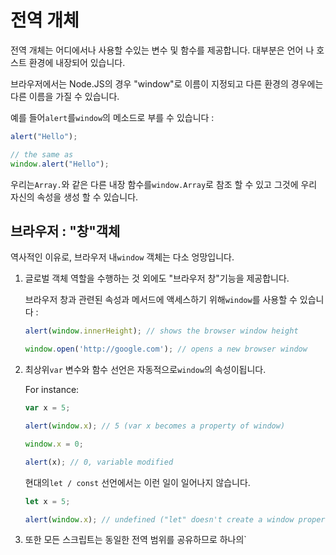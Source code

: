 
# 전역 개체

전역 개체는 어디에서나 사용할 수있는 변수 및 함수를 제공합니다. 대부분은 언어 나 호스트 환경에 내장되어 있습니다.

브라우저에서는 Node.JS의 경우 "window"로 이름이 지정되고 다른 환경의 경우에는 다른 이름을 가질 수 있습니다.

예를 들어`alert`를`window`의 메소드로 부를 수 있습니다 :

```js run
alert("Hello");

// the same as
window.alert("Hello");
```

우리는`Array.`와 같은 다른 내장 함수를`window.Array`로 참조 할 수 있고 그것에 우리 자신의 속성을 생성 할 수 있습니다.

## 브라우저 : "창"객체

역사적인 이유로, 브라우저 내`window` 객체는 다소 엉망입니다.

1. 글로벌 객체 역할을 수행하는 것 외에도 "브라우저 창"기능을 제공합니다.

     브라우저 창과 관련된 속성과 메서드에 액세스하기 위해`window`를 사용할 수 있습니다 :

    ```js run
    alert(window.innerHeight); // shows the browser window height

    window.open('http://google.com'); // opens a new browser window
    ```

2. 최상위`var` 변수와 함수 선언은 자동적으로`window`의 속성이됩니다.

    For instance:
    ```js untrusted run no-strict refresh
    var x = 5;

    alert(window.x); // 5 (var x becomes a property of window)

    window.x = 0;

    alert(x); // 0, variable modified
    ```

    현대의`let / const` 선언에서는 이런 일이 일어나지 않습니다.

    ```js untrusted run no-strict refresh
    let x = 5;

    alert(window.x); // undefined ("let" doesn't create a window property)
    ```

3. 또한 모든 스크립트는 동일한 전역 범위를 공유하므로 하나의`<script> '에 선언 된 변수는 다른 변수에서 볼 수있게됩니다 :

    ```html run
    <script>
      var a = 1;
      let b = 2;
    </script>

    <script>
      alert(a); // 1
      alert(b); // 2
    </script>
    ```

4. 그리고 사소한 일이지만 여전히 글로벌 범위에서`this`의 값은`window`입니다.

    ```js untrusted run no-strict refresh
    alert(this); // window
    ```

왜 이렇게 만들었습니까? 언어를 생성 할 때 여러 측면을 단일 '창'객체로 병합하는 아이디어는 "단순한 작업"이었습니다. 그러나 그 이후로 많은 것들이 변했습니다. 작은 스크립트는 적절한 아키텍처가 필요한 큰 응용 프로그램이되었습니다.

서로 다른 스크립트 (아마도 서로 다른 출처에서 온 것)가 서로의 변수를 보는 것이 좋습니까?

아니요, 이름 충돌을 일으킬 수 있기 때문에 아닙니다. 두 개의 스크립트에서 서로 다른 목적으로 동일한 변수 이름을 사용할 수 있으므로 서로 충돌합니다.

현재 다목적`윈도우 '는 언어의 디자인 실수로 간주됩니다.

다행히 "Javascript 모듈"이라는 "지옥의 길"이 있습니다.

`<script>`태그에`type = "module"속성을 설정하면, 그 스크립트는`window`와 간섭하지 않고 자체 최상위 범위 (어휘 환경)를 가진 별도의 "모듈"로 간주됩니다.

- 모듈에서`var x`는`window`의 속성이되지 않습니다 :

    ```html run
    <script type="module">
      var x = 5;

      alert(window.x); // undefined
    </script>
    ```

- 서로의 변수를 볼 수없는 두 개의 모듈 :

    ```html run
    <script type="module">
      let x = 5;
    </script>

    <script type="module">
      alert(window.x); // undefined
      alert(x); // Error: undeclared variable
    </script>
    ```

- 그리고 마지막으로 미성년자 인 모듈에서`this`의 최상위 값은`undefined '입니다 (어쨌든`window`가되어야하는 이유는 무엇입니까?) :

    ```html run
    <script type="module">
      alert(this); // undefined
    </script>
    ```

**Using `<script type="module">` fixes the design flaw of the language by separating top-level scope from `window`.**

We'll cover more features of modules later, in the chapter [](info:modules).

전역 객체의 유효 사용

1. 전역 변수를 사용하는 것은 일반적으로 권장되지 않습니다. 가능한 한 적은 전역 변수가 있어야하지만, 전역 적으로 무엇인가를 만들 필요가 있다면, 그것을 window (또는 Node.js의 global)에 넣을 수 있습니다.

     여기에서는 현재 사용자에 대한 정보를 다른 모든 스크립트에서 액세스 할 수있는 전역 객체에 넣습니다.

    ```js run
    // explicitly assign it to `window`
    window.currentUser = {
      name: "John",
      age: 30
    };

    // then, elsewhere, in another script
    alert(window.currentUser.name); // John
    ```

2. 현대적인 언어 기능을 지원하기 위해 전역 객체를 테스트 할 수 있습니다.

    For instance, test if a build-in `Promise` object exists (it doesn't in really old browsers):
    ```js run
    if (!window.Promise) {
      alert("Your browser is really old!");
    }
    ```

3. "polyfills"를 만들 수 있습니다 : 환경 (예 : 이전 브라우저)에서는 지원되지 않지만 현대 표준에는 존재하는 기능을 추가하십시오.

    ```js run
    if (!window.Promise) {
      window.Promise = ... // custom implementation of the modern language feature
    }
    ```

... 물론 우리가 브라우저에 있다면 브라우저 창 기능 (전역 개체가 아닌)에 액세스하기 위해`window '를 사용하면 완벽합니다.
